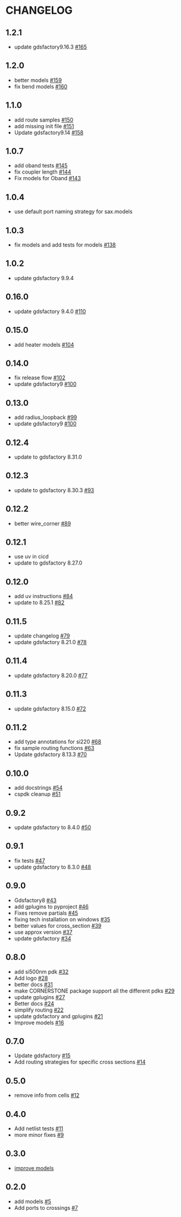 # CHANGELOG

<!-- towncrier release notes start -->

## 1.2.1

- update gdsfactory9.16.3 [#165](https://github.com/gdsfactory/cspdk/pull/165)


## 1.2.0

- better models [#159](https://github.com/gdsfactory/cspdk/pull/159)
- fix bend models [#160](https://github.com/gdsfactory/cspdk/pull/160)

## 1.1.0

- add route samples [#150](https://github.com/gdsfactory/cspdk/pull/150)
- add missing init file [#151](https://github.com/gdsfactory/cspdk/pull/151)
- Update gdsfactory9.14 [#158](https://github.com/gdsfactory/cspdk/pull/158)

## 1.0.7

- add oband tests [#145](https://github.com/gdsfactory/cspdk/pull/145)
- fix coupler length [#144](https://github.com/gdsfactory/cspdk/pull/144)
- Fix models for Oband [#143](https://github.com/gdsfactory/cspdk/pull/143)

## 1.0.4

- use default port naming strategy for sax.models

## 1.0.3

- fix models and add tests for models [#138](https://github.com/gdsfactory/cspdk/pull/138)

## 1.0.2

- update gdsfactory 9.9.4

## 0.16.0

- update gdsfactory 9.4.0 [#110](https://github.com/gdsfactory/cspdk/pull/110)

## 0.15.0

- add heater models [#104](https://github.com/gdsfactory/cspdk/pull/104)

## 0.14.0

- fix release flow [#102](https://github.com/gdsfactory/cspdk/pull/102)
- update gdsfactory9 [#100](https://github.com/gdsfactory/cspdk/pull/100)

## 0.13.0

- add radius_loopback [#99](https://github.com/gdsfactory/cspdk/pull/99)
- update gdsfactory9 [#100](https://github.com/gdsfactory/cspdk/pull/100)

## 0.12.4

- update to gdsfactory 8.31.0

## 0.12.3

- update to gdsfactory 8.30.3 [#93](https://github.com/gdsfactory/cspdk/pull/93)

## 0.12.2

- better wire_corner [#89](https://github.com/gdsfactory/cspdk/pull/89)

## 0.12.1

- use uv in cicd
- update to gdsfactory 8.27.0

## 0.12.0

- add uv instructions [#84](https://github.com/gdsfactory/cspdk/pull/84)
- update to 8.25.1 [#82](https://github.com/gdsfactory/cspdk/pull/82)

## 0.11.5

- update changelog [#79](https://github.com/gdsfactory/cspdk/pull/79)
- update gdsfactory 8.21.0 [#78](https://github.com/gdsfactory/cspdk/pull/78)

## 0.11.4
- update gdsfactory 8.20.0 [#77](https://github.com/gdsfactory/cspdk/pull/77)

## 0.11.3
- update gdsfactory 8.15.0 [#72](https://github.com/gdsfactory/cspdk/pull/72)

## 0.11.2
- add type annotations for si220 [#68](https://github.com/gdsfactory/cspdk/pull/68)
- fix sample routing functions [#63](https://github.com/gdsfactory/cspdk/pull/63)
- Update gdsfactory 8.13.3 [#70](https://github.com/gdsfactory/cspdk/pull/70)

## 0.10.0

- add docstrings [#54](https://github.com/gdsfactory/cspdk/pull/54)
- cspdk cleanup [#51](https://github.com/gdsfactory/cspdk/pull/51)

## 0.9.2

- update gdsfactory to 8.4.0 [#50](https://github.com/gdsfactory/cspdk/pull/50)

## 0.9.1

- fix tests [#47](https://github.com/gdsfactory/cspdk/pull/47)
- update gdsfactory to 8.3.0 [#48](https://github.com/gdsfactory/cspdk/pull/48)

## 0.9.0

- Gdsfactory8 [#43](https://github.com/gdsfactory/cspdk/pull/43)
- add gplugins to pyproject [#46](https://github.com/gdsfactory/cspdk/pull/46)
- Fixes remove partials [#45](https://github.com/gdsfactory/cspdk/pull/45)
- fixing tech installation on windows [#35](https://github.com/gdsfactory/cspdk/pull/35)
- better values for cross_section [#39](https://github.com/gdsfactory/cspdk/pull/39)
- use approx version [#37](https://github.com/gdsfactory/cspdk/pull/37)
- update gdsfactory [#34](https://github.com/gdsfactory/cspdk/pull/34)

## 0.8.0

- add si500nm pdk [#32](https://github.com/gdsfactory/cspdk/pull/32)
- Add logo [#28](https://github.com/gdsfactory/cspdk/pull/28)
- better docs [#31](https://github.com/gdsfactory/cspdk/pull/31)
- make CORNERSTONE package support all the different pdks [#29](https://github.com/gdsfactory/cspdk/pull/29)
- update gplugins [#27](https://github.com/gdsfactory/cspdk/pull/27)
- Better docs [#24](https://github.com/gdsfactory/cspdk/pull/24)
- simplify routing [#22](https://github.com/gdsfactory/cspdk/pull/22)
- update gdsfactory and gplugins [#21](https://github.com/gdsfactory/cspdk/pull/21)
- Improve models [#16](https://github.com/gdsfactory/cspdk/pull/16)

## 0.7.0

- Update gdsfactory [#15](https://github.com/gdsfactory/cspdk/pull/15)
- Add routing strategies for specific cross sections [#14](https://github.com/gdsfactory/cspdk/pull/14)

## 0.5.0

- remove info from cells [#12](https://github.com/gdsfactory/cspdk/pull/12)


## 0.4.0

- Add netlist tests [#11](https://github.com/gdsfactory/cspdk/pull/11)
- more minor fixes [#9](https://github.com/gdsfactory/cspdk/pull/9)

## 0.3.0

- [improve models](https://github.com/gdsfactory/cspdk/pull/8)

## 0.2.0

- add models [#5](https://github.com/gdsfactory/cspdk/pull/5)
- Add ports to crossings [#7](https://github.com/gdsfactory/cspdk/pull/7)
